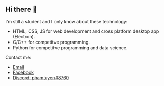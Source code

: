 ## Hi there 👋
I'm still a student and I only know about these technology:
- HTML, CSS, JS for web development and cross platform desktop app (Electron).
- C/C++ for competitve programming.
- Python for competitve programming and data science.

Contact me:
- [Email](mailto://phamthanhtuyen2k8@gmail.com)
- [Facebook](https://facebook.com/tuyen.2k8)
- [Discord: phamtuyen#8760]()
